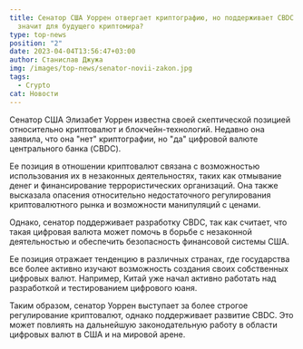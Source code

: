```yaml
---
title: Сенатор США Уоррен отвергает криптографию, но поддерживает CBDC. Что это
  значит для будущего криптомира?
type: top-news
position: "2"
date: 2023-04-04T13:56:47+03:00
author: Станислав Джужа
img: /images/top-news/senator-novii-zakon.jpg
tags:
  - Crypto
cat: Новости
---
```

Сенатор США Элизабет Уоррен известна своей скептической позицией относительно криптовалют и блокчейн-технологий. Недавно она заявила, что она "нет" криптографии, но "да" цифровой валюте центрального банка (CBDC).

Ее позиция в отношении криптовалют связана с возможностью использования их в незаконных деятельностях, таких как отмывание денег и финансирование террористических организаций. Она также высказала опасения относительно недостаточного регулирования криптовалютного рынка и возможности манипуляций с ценами.

Однако, сенатор поддерживает разработку CBDC, так как считает, что такая цифровая валюта может помочь в борьбе с незаконной деятельностью и обеспечить безопасность финансовой системы США.

Ее позиция отражает тенденцию в различных странах, где государства все более активно изучают возможность создания своих собственных цифровых валют. Например, Китай уже начал активно работать над разработкой и тестированием цифрового юаня.

Таким образом, сенатор Уоррен выступает за более строгое регулирование криптовалют, однако поддерживает развитие CBDC. Это может повлиять на дальнейшую законодательную работу в области цифровых валют в США и на мировой арене.